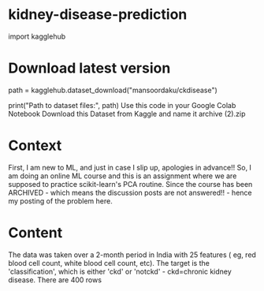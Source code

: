 # kidney-disease-prediction

import kagglehub

# Download latest version
path = kagglehub.dataset_download("mansoordaku/ckdisease")

print("Path to dataset files:", path) 
Use this code in your Google Colab Notebook Download this Dataset from Kaggle and name it archive (2).zip

# Context

First, I am new to ML, and just in case I slip up, apologies in advance!!
So, I am doing an online ML course and this is an assignment where we are supposed to practice scikit-learn's PCA routine. Since the course has been ARCHIVED - which means the discussion posts are not answered!! - hence my posting of the problem here.

# Content

The data was taken over a 2-month period in India with 25 features ( eg, red blood cell count, white blood cell count, etc). The target is the 'classification', which is either 'ckd' or 'notckd' - ckd=chronic kidney disease. There are 400 rows
